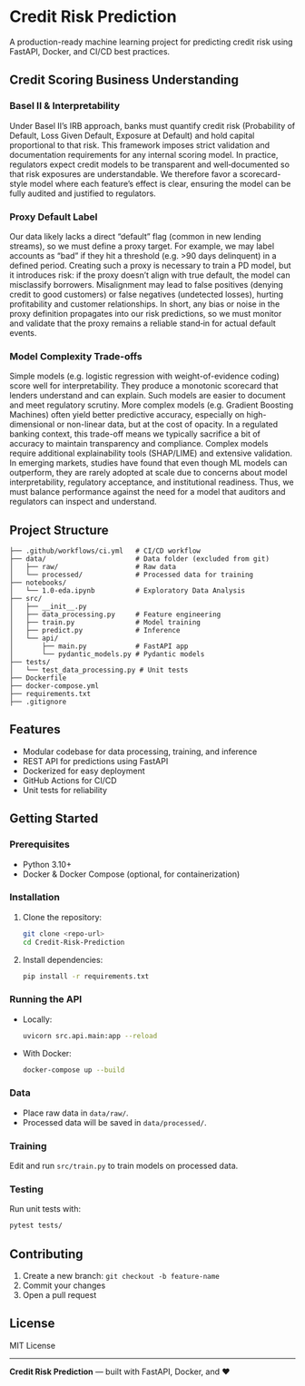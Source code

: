 # Credit Risk Prediction

A production-ready machine learning project for predicting credit risk using FastAPI, Docker, and CI/CD best practices.

## Credit Scoring Business Understanding

### Basel II & Interpretability
Under Basel II’s IRB approach, banks must quantify credit risk (Probability of Default, Loss Given Default, Exposure at Default) and hold capital proportional to that risk. This framework imposes strict validation and documentation requirements for any internal scoring model. In practice, regulators expect credit models to be transparent and well‐documented so that risk exposures are understandable. We therefore favor a scorecard-style model where each feature’s effect is clear, ensuring the model can be fully audited and justified to regulators.

### Proxy Default Label
Our data likely lacks a direct “default” flag (common in new lending streams), so we must define a proxy target. For example, we may label accounts as “bad” if they hit a threshold (e.g. >90 days delinquent) in a defined period. Creating such a proxy is necessary to train a PD model, but it introduces risk: if the proxy doesn’t align with true default, the model can misclassify borrowers. Misalignment may lead to false positives (denying credit to good customers) or false negatives (undetected losses), hurting profitability and customer relationships. In short, any bias or noise in the proxy definition propagates into our risk predictions, so we must monitor and validate that the proxy remains a reliable stand‐in for actual default events.

### Model Complexity Trade-offs
Simple models (e.g. logistic regression with weight-of-evidence coding) score well for interpretability. They produce a monotonic scorecard that lenders understand and can explain. Such models are easier to document and meet regulatory scrutiny. More complex models (e.g. Gradient Boosting Machines) often yield better predictive accuracy, especially on high-dimensional or non-linear data, but at the cost of opacity. In a regulated banking context, this trade-off means we typically sacrifice a bit of accuracy to maintain transparency and compliance. Complex models require additional explainability tools (SHAP/LIME) and extensive validation. In emerging markets, studies have found that even though ML models can outperform, they are rarely adopted at scale due to concerns about model interpretability, regulatory acceptance, and institutional readiness. Thus, we must balance performance against the need for a model that auditors and regulators can inspect and understand.

## Project Structure

```
├── .github/workflows/ci.yml   # CI/CD workflow
├── data/                      # Data folder (excluded from git)
│   ├── raw/                   # Raw data
│   └── processed/             # Processed data for training
├── notebooks/
│   └── 1.0-eda.ipynb          # Exploratory Data Analysis
├── src/
│   ├── __init__.py
│   ├── data_processing.py     # Feature engineering
│   ├── train.py               # Model training
│   ├── predict.py             # Inference
│   └── api/
│       ├── main.py            # FastAPI app
│       └── pydantic_models.py # Pydantic models
├── tests/
│   └── test_data_processing.py # Unit tests
├── Dockerfile
├── docker-compose.yml
├── requirements.txt
├── .gitignore
```

## Features
- Modular codebase for data processing, training, and inference
- REST API for predictions using FastAPI
- Dockerized for easy deployment
- GitHub Actions for CI/CD
- Unit tests for reliability

## Getting Started

### Prerequisites
- Python 3.10+
- Docker & Docker Compose (optional, for containerization)

### Installation
1. Clone the repository:
   ```bash
   git clone <repo-url>
   cd Credit-Risk-Prediction
   ```
2. Install dependencies:
   ```bash
   pip install -r requirements.txt
   ```

### Running the API
- Locally:
  ```bash
  uvicorn src.api.main:app --reload
  ```
- With Docker:
  ```bash
  docker-compose up --build
  ```

### Data
- Place raw data in `data/raw/`.
- Processed data will be saved in `data/processed/`.

### Training
Edit and run `src/train.py` to train models on processed data.

### Testing
Run unit tests with:
```bash
pytest tests/
```

## Contributing
1. Create a new branch: `git checkout -b feature-name`
2. Commit your changes
3. Open a pull request

## License
MIT License

---

**Credit Risk Prediction** — built with FastAPI, Docker, and ❤️
